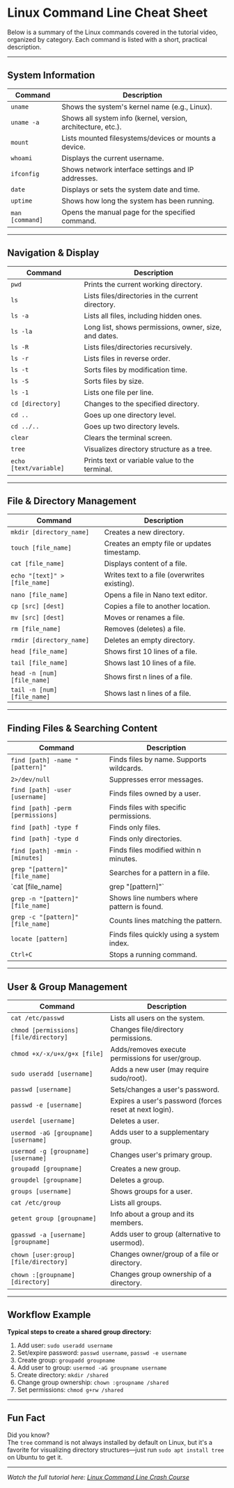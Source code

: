 # Linux Command Line Cheat Sheet

Below is a summary of the Linux commands covered in the tutorial video, organized by category. Each command is listed with a short, practical description.

---

## System Information

| Command             | Description                                                         |
|---------------------|---------------------------------------------------------------------|
| `uname`             | Shows the system's kernel name (e.g., Linux).                       |
| `uname -a`          | Shows all system info (kernel, version, architecture, etc.).        |
| `mount`             | Lists mounted filesystems/devices or mounts a device.               |
| `whoami`            | Displays the current username.                                      |
| `ifconfig`          | Shows network interface settings and IP addresses.                  |
| `date`              | Displays or sets the system date and time.                          |
| `uptime`            | Shows how long the system has been running.                         |
| `man [command]`     | Opens the manual page for the specified command.                    |

---

## Navigation & Display

| Command                  | Description                                                   |
|--------------------------|--------------------------------------------------------------|
| `pwd`                    | Prints the current working directory.                        |
| `ls`                     | Lists files/directories in the current directory.            |
| `ls -a`                  | Lists all files, including hidden ones.                      |
| `ls -la`                 | Long list, shows permissions, owner, size, and dates.        |
| `ls -R`                  | Lists files/directories recursively.                         |
| `ls -r`                  | Lists files in reverse order.                                |
| `ls -t`                  | Sorts files by modification time.                            |
| `ls -S`                  | Sorts files by size.                                         |
| `ls -1`                  | Lists one file per line.                                     |
| `cd [directory]`         | Changes to the specified directory.                          |
| `cd ..`                  | Goes up one directory level.                                 |
| `cd ../..`               | Goes up two directory levels.                                |
| `clear`                  | Clears the terminal screen.                                  |
| `tree`                   | Visualizes directory structure as a tree.                    |
| `echo [text/variable]`   | Prints text or variable value to the terminal.               |

---

## File & Directory Management

| Command                                 | Description                                      |
|------------------------------------------|--------------------------------------------------|
| `mkdir [directory_name]`                 | Creates a new directory.                         |
| `touch [file_name]`                      | Creates an empty file or updates timestamp.      |
| `cat [file_name]`                        | Displays content of a file.                      |
| `echo "[text]" > [file_name]`            | Writes text to a file (overwrites existing).     |
| `nano [file_name]`                       | Opens a file in Nano text editor.                |
| `cp [src] [dest]`                        | Copies a file to another location.               |
| `mv [src] [dest]`                        | Moves or renames a file.                         |
| `rm [file_name]`                         | Removes (deletes) a file.                        |
| `rmdir [directory_name]`                 | Deletes an empty directory.                      |
| `head [file_name]`                       | Shows first 10 lines of a file.                  |
| `tail [file_name]`                       | Shows last 10 lines of a file.                   |
| `head -n [num] [file_name]`              | Shows first n lines of a file.                   |
| `tail -n [num] [file_name]`              | Shows last n lines of a file.                    |

---

## Finding Files & Searching Content

| Command                                               | Description                                               |
|-------------------------------------------------------|-----------------------------------------------------------|
| `find [path] -name "[pattern]"`                       | Finds files by name. Supports wildcards.                  |
| `2>/dev/null`                                         | Suppresses error messages.                                |
| `find [path] -user [username]`                        | Finds files owned by a user.                              |
| `find [path] -perm [permissions]`                     | Finds files with specific permissions.                    |
| `find [path] -type f`                                 | Finds only files.                                         |
| `find [path] -type d`                                 | Finds only directories.                                   |
| `find [path] -mmin -[minutes]`                        | Finds files modified within n minutes.                    |
| `grep "[pattern]" [file_name]`                        | Searches for a pattern in a file.                         |
| `cat [file_name] | grep "[pattern]"`                  | Pipes output of cat to grep for searching.                |
| `grep -n "[pattern]" [file_name]`                     | Shows line numbers where pattern is found.                |
| `grep -c "[pattern]" [file_name]`                     | Counts lines matching the pattern.                        |
| `locate [pattern]`                                    | Finds files quickly using a system index.                 |
| `Ctrl+C`                                              | Stops a running command.                                  |

---

## User & Group Management

| Command                                   | Description                                                  |
|--------------------------------------------|--------------------------------------------------------------|
| `cat /etc/passwd`                         | Lists all users on the system.                               |
| `chmod [permissions] [file/directory]`     | Changes file/directory permissions.                          |
| `chmod +x/-x/u+x/g+x [file]`               | Adds/removes execute permissions for user/group.             |
| `sudo useradd [username]`                  | Adds a new user (may require sudo/root).                     |
| `passwd [username]`                        | Sets/changes a user's password.                              |
| `passwd -e [username]`                     | Expires a user's password (forces reset at next login).      |
| `userdel [username]`                       | Deletes a user.                                              |
| `usermod -aG [groupname] [username]`       | Adds user to a supplementary group.                          |
| `usermod -g [groupname] [username]`        | Changes user's primary group.                                |
| `groupadd [groupname]`                     | Creates a new group.                                         |
| `groupdel [groupname]`                     | Deletes a group.                                             |
| `groups [username]`                        | Shows groups for a user.                                     |
| `cat /etc/group`                           | Lists all groups.                                            |
| `getent group [groupname]`                 | Info about a group and its members.                          |
| `gpasswd -a [username] [groupname]`        | Adds user to group (alternative to usermod).                 |
| `chown [user:group] [file/directory]`      | Changes owner/group of a file or directory.                  |
| `chown :[groupname] [directory]`           | Changes group ownership of a directory.                      |

---

## Workflow Example

**Typical steps to create a shared group directory:**
1. Add user: `sudo useradd username`
2. Set/expire password: `passwd username`, `passwd -e username`
3. Create group: `groupadd groupname`
4. Add user to group: `usermod -aG groupname username`
5. Create directory: `mkdir /shared`
6. Change group ownership: `chown :groupname /shared`
7. Set permissions: `chmod g+rw /shared`

---

## Fun Fact

Did you know?  
The `tree` command is not always installed by default on Linux, but it's a favorite for visualizing directory structures—just run `sudo apt install tree` on Ubuntu to get it.

---

*Watch the full tutorial here: [Linux Command Line Crash Course](https://youtu.be/fwGqm8T9drI?si=yc4Sn0OJMA-uYlam)*

